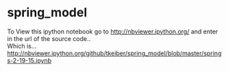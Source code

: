 # spring_model

To View this ipython notebook go to 
http://nbviewer.ipython.org/
and enter in the url of the source code..  
Which is...   http://nbviewer.ipython.org/github/tkeiber/spring_model/blob/master/springs-2-19-15.ipynb
